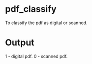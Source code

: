 # pdf_classify
To classify the pdf as digital or scanned.

# Output
1 - digital pdf.
0 - scanned pdf.
